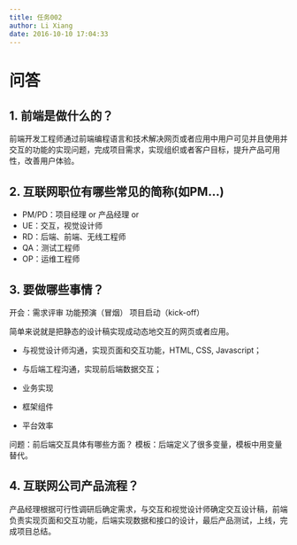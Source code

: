 ```yaml
---
title: 任务002
author: Li Xiang
date: 2016-10-10 17:04:33
---
```


# 问答

## 1. 前端是做什么的？

前端开发工程师通过前端编程语言和技术解决网页或者应用中用户可见并且使用并交互的功能的实现问题，完成项目需求，实现组织或者客户目标，提升产品可用性，改善用户体验。

## 2. 互联网职位有哪些常见的简称(如PM…)

- PM/PD：项目经理 or 产品经理 or
- UE：交互，视觉设计师
- RD：后端、前端、无线工程师
- QA：测试工程师
- OP：运维工程师

## 3. 要做哪些事情？

开会：需求评审
功能预演（冒烟）
项目启动（kick-off）

简单来说就是把静态的设计稿实现成动态地交互的网页或者应用。
- 与视觉设计师沟通，实现页面和交互功能，HTML, CSS, Javascript；
- 与后端工程沟通，实现前后端数据交互；

- 业务实现
- 框架组件
- 平台效率

问题：前后端交互具体有哪些方面？
模板：后端定义了很多变量，模板中用变量替代。

## 4. 互联网公司产品流程？

产品经理根据可行性调研后确定需求，与交互和视觉设计师确定交互设计稿，前端负责实现页面和交互功能，后端实现数据和接口的设计，最后产品测试，上线，完成项目总结。
